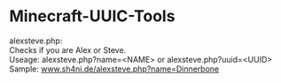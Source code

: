 Minecraft-UUIC-Tools
====================

alexsteve.php:<br>
Checks if you are Alex or Steve.<br>
Useage: alexsteve.php?name=&lt;NAME&gt; or alexsteve.php?uuid=&lt;UUID&gt;<br>
Sample: www.sh4ni.de/alexsteve.php?name=Dinnerbone
